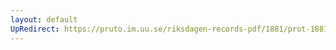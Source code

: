 ```yaml
---
layout: default
UpRedirect: https://pruto.im.uu.se/riksdagen-records-pdf/1881/prot-1881--fk--015/prot-1881--fk--015_005.pdf
---
```

